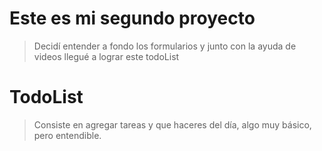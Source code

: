 # Este es mi segundo proyecto

>Decidí entender a fondo los formularios y junto con la ayuda de videos llegué a lograr este todoList

# TodoList

>Consiste en agregar tareas y que haceres del día, algo muy básico, pero entendible.

